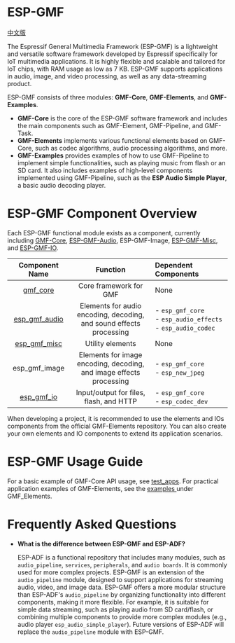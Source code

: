 # ESP-GMF
[中文版](./README_CN.md)

The Espressif General Multimedia Framework (ESP-GMF) is a lightweight and versatile software framework developed by Espressif specifically for IoT multimedia applications. It is highly flexible and scalable and tailored for IoT chips, with RAM usage as low as 7 KB. ESP-GMF supports applications in audio, image, and video processing, as well as any data-streaming product.

ESP-GMF consists of three modules: **GMF-Core**, **GMF-Elements**, and **GMF-Examples**.

- **GMF-Core** is the core of the ESP-GMF software framework and includes the main components such as GMF-Element, GMF-Pipeline, and GMF-Task.
- **GMF-Elements** implements various functional elements based on GMF-Core, such as codec algorithms, audio processing algorithms, and more.
- **GMF-Examples** provides examples of how to use GMF-Pipeline to implement simple functionalities, such as playing music from flash or an SD card. It also includes examples of high-level components implemented using GMF-Pipeline, such as the **ESP Audio Simple Player**, a basic audio decoding player.

# ESP-GMF Component Overview

Each ESP-GMF functional module exists as a component, currently including [GMF-Core](./gmf_core/README.md), [ESP-GMF-Audio](./gmf_elements/gmf_audio/README.md), ESP-GMF-Image, [ESP-GMF-Misc](./gmf_elements/gmf_misc/README.md), and [ESP-GMF-IO](./gmf_elements/gmf_io/README.md).

| Component Name | Function | Dependent Components |
| :------------: | :------------: | :------------ |
| [gmf_core](./gmf_core) | Core framework for GMF | None |
| [esp_gmf_audio](./gmf_elements/gmf_audio) | Elements for audio encoding, decoding,<br>and sound effects processing | - `esp_gmf_core`<br>- `esp_audio_effects`<br>- `esp_audio_codec` |
| [esp_gmf_misc](./gmf_elements/gmf_misc) | Utility elements | None |
| esp_gmf_image | Elements for image encoding, decoding,<br>and image effects processing | - `esp_gmf_core`<br>- `esp_new_jpeg` |
| [esp_gmf_io](./gmf_elements/gmf_io) | Input/output for files, flash, and HTTP | - `esp_gmf_core`<br>- `esp_codec_dev` |

When developing a project, it is recommended to use the elements and IOs components from the official GMF-Elements repository. You can also create your own elements and IO components to extend its application scenarios.

# ESP-GMF Usage Guide

For a basic example of GMF-Core API usage, see [test_apps](./gmf_core/test_apps/main/cases/gmf_pool_test.c). For practical application examples of GMF-Elements, see the [ examples ](./examples/basic_examples/) under GMF_Elements.

# Frequently Asked Questions

- **What is the difference between ESP-GMF and ESP-ADF?**

   ESP-ADF is a functional repository that includes many modules, such as `audio_pipeline`, `services`, `peripherals`, and `audio boards`. It is commonly used for more complex projects. ESP-GMF is an extension of the `audio_pipeline` module, designed to support applications for streaming audio, video, and image data. ESP-GMF offers a more modular structure than ESP-ADF's `audio_pipeline` by organizing functionality into different components, making it more flexible. For example, it is suitable for simple data streaming, such as playing audio from SD card/flash, or combining multiple components to provide more complex modules (e.g., audio player `esp_audio_simple_player`). Future versions of ESP-ADF will replace the `audio_pipeline` module with ESP-GMF.
